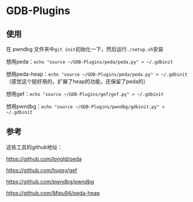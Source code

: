 # GDB-Plugins
## 使用
在 pwndbg 文件夹中`git init`初始化一下，然后运行`./setup.sh`安装

想用peda：`echo "source ~/GDB-Plugins/peda/peda.py" > ~/.gdbinit`

想用peda-heap：`echo "source ~/GDB-Plugins/peda/peda.py" > ~/.gdbinit`（感觉这个挺好用的，扩展了heap的功能，还保留了peda的）

想用gef：`echo "source ~/GDB-Plugins/gef/gef.py" > ~/.gdbinit`

想用pwndbg：`echo "source ~/GDB-Plugins/pwndbg/gdbinit.py" > ~/.gdbinit`

## 参考
这些工具的github地址：

https://github.com/longld/peda

https://github.com/hugsy/gef

https://github.com/pwndbg/pwndbg

https://github.com/Mipu94/peda-heap